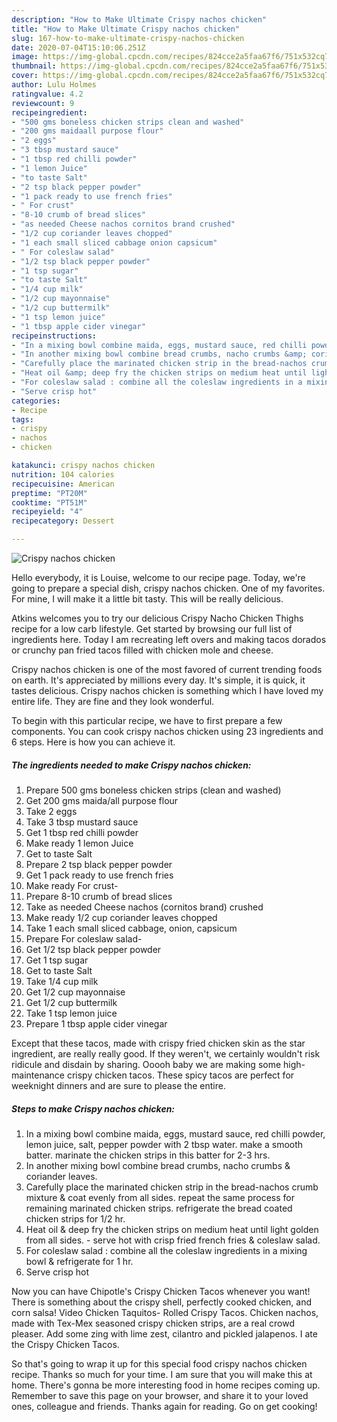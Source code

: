 ```yaml
---
description: "How to Make Ultimate Crispy nachos chicken"
title: "How to Make Ultimate Crispy nachos chicken"
slug: 167-how-to-make-ultimate-crispy-nachos-chicken
date: 2020-07-04T15:10:06.251Z
image: https://img-global.cpcdn.com/recipes/824cce2a5faa67f6/751x532cq70/crispy-nachos-chicken-recipe-main-photo.jpg
thumbnail: https://img-global.cpcdn.com/recipes/824cce2a5faa67f6/751x532cq70/crispy-nachos-chicken-recipe-main-photo.jpg
cover: https://img-global.cpcdn.com/recipes/824cce2a5faa67f6/751x532cq70/crispy-nachos-chicken-recipe-main-photo.jpg
author: Lulu Holmes
ratingvalue: 4.2
reviewcount: 9
recipeingredient:
- "500 gms boneless chicken strips clean and washed"
- "200 gms maidaall purpose flour"
- "2 eggs"
- "3 tbsp mustard sauce"
- "1 tbsp red chilli powder"
- "1 lemon Juice"
- "to taste Salt"
- "2 tsp black pepper powder"
- "1 pack ready to use french fries"
- " For crust"
- "8-10 crumb of bread slices"
- "as needed Cheese nachos cornitos brand crushed"
- "1/2 cup coriander leaves chopped"
- "1 each small sliced cabbage onion capsicum"
- " For coleslaw salad"
- "1/2 tsp black pepper powder"
- "1 tsp sugar"
- "to taste Salt"
- "1/4 cup milk"
- "1/2 cup mayonnaise"
- "1/2 cup buttermilk"
- "1 tsp lemon juice"
- "1 tbsp apple cider vinegar"
recipeinstructions:
- "In a mixing bowl combine maida, eggs, mustard sauce, red chilli powder, lemon juice, salt, pepper powder with 2 tbsp water. make a smooth batter. marinate the chicken strips in this batter for 2-3 hrs."
- "In another mixing bowl combine bread crumbs, nacho crumbs &amp; coriander leaves."
- "Carefully place the marinated chicken strip in the bread-nachos crumb mixture &amp; coat evenly from all sides. repeat the same process for remaining marinated chicken strips. refrigerate the bread coated chicken strips for 1/2 hr."
- "Heat oil &amp; deep fry the chicken strips on medium heat until light golden from all sides.  serve hot with crisp fried french fries &amp; coleslaw salad."
- "For coleslaw salad : combine all the coleslaw ingredients in a mixing bowl &amp; refrigerate for 1 hr."
- "Serve crisp hot"
categories:
- Recipe
tags:
- crispy
- nachos
- chicken

katakunci: crispy nachos chicken 
nutrition: 104 calories
recipecuisine: American
preptime: "PT20M"
cooktime: "PT51M"
recipeyield: "4"
recipecategory: Dessert

---
```



![Crispy nachos chicken](https://img-global.cpcdn.com/recipes/824cce2a5faa67f6/751x532cq70/crispy-nachos-chicken-recipe-main-photo.jpg)

Hello everybody, it is Louise, welcome to our recipe page. Today, we're going to prepare a special dish, crispy nachos chicken. One of my favorites. For mine, I will make it a little bit tasty. This will be really delicious.

Atkins welcomes you to try our delicious Crispy Nacho Chicken Thighs recipe for a low carb lifestyle. Get started by browsing our full list of ingredients here. Today I am recreating left overs and making tacos dorados or crunchy pan fried tacos filled with chicken mole and cheese.

Crispy nachos chicken is one of the most favored of current trending foods on earth. It's appreciated by millions every day. It's simple, it is quick, it tastes delicious. Crispy nachos chicken is something which I have loved my entire life. They are fine and they look wonderful.


To begin with this particular recipe, we have to first prepare a few components. You can cook crispy nachos chicken using 23 ingredients and 6 steps. Here is how you can achieve it.

##### The ingredients needed to make Crispy nachos chicken:

1. Prepare 500 gms boneless chicken strips (clean and washed)
1. Get 200 gms maida/all purpose flour
1. Take 2 eggs
1. Take 3 tbsp mustard sauce
1. Get 1 tbsp red chilli powder
1. Make ready 1 lemon Juice
1. Get to taste Salt
1. Prepare 2 tsp black pepper powder
1. Get 1 pack ready to use french fries
1. Make ready  For crust-
1. Prepare 8-10 crumb of bread slices
1. Take as needed Cheese nachos (cornitos brand) crushed
1. Make ready 1/2 cup coriander leaves chopped
1. Take 1 each small sliced cabbage, onion, capsicum
1. Prepare  For coleslaw salad-
1. Get 1/2 tsp black pepper powder
1. Get 1 tsp sugar
1. Get to taste Salt
1. Take 1/4 cup milk
1. Get 1/2 cup mayonnaise
1. Get 1/2 cup buttermilk
1. Take 1 tsp lemon juice
1. Prepare 1 tbsp apple cider vinegar


Except that these tacos, made with crispy fried chicken skin as the star ingredient, are really really good. If they weren&#39;t, we certainly wouldn&#39;t risk ridicule and disdain by sharing. Ooooh baby we are making some high-maintenance crispy chicken tacos. These spicy tacos are perfect for weeknight dinners and are sure to please the entire. 

##### Steps to make Crispy nachos chicken:

1. In a mixing bowl combine maida, eggs, mustard sauce, red chilli powder, lemon juice, salt, pepper powder with 2 tbsp water. make a smooth batter. marinate the chicken strips in this batter for 2-3 hrs.
1. In another mixing bowl combine bread crumbs, nacho crumbs &amp; coriander leaves.
1. Carefully place the marinated chicken strip in the bread-nachos crumb mixture &amp; coat evenly from all sides. repeat the same process for remaining marinated chicken strips. refrigerate the bread coated chicken strips for 1/2 hr.
1. Heat oil &amp; deep fry the chicken strips on medium heat until light golden from all sides.  - serve hot with crisp fried french fries &amp; coleslaw salad.
1. For coleslaw salad : combine all the coleslaw ingredients in a mixing bowl &amp; refrigerate for 1 hr.
1. Serve crisp hot


Now you can have Chipotle&#39;s Crispy Chicken Tacos whenever you want! There is something about the crispy shell, perfectly cooked chicken, and corn salsa! Video Chicken Taquitos- Rolled Crispy Tacos. Chicken nachos, made with Tex-Mex seasoned crispy chicken strips, are a real crowd pleaser. Add some zing with lime zest, cilantro and pickled jalapenos. I ate the Crispy Chicken Tacos. 

So that's going to wrap it up for this special food crispy nachos chicken recipe. Thanks so much for your time. I am sure that you will make this at home. There's gonna be more interesting food in home recipes coming up. Remember to save this page on your browser, and share it to your loved ones, colleague and friends. Thanks again for reading. Go on get cooking!
